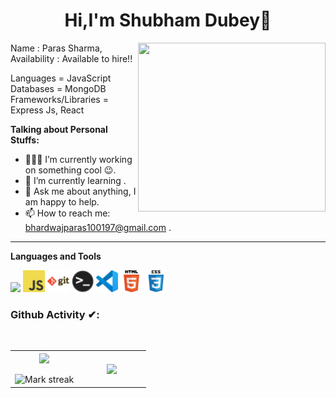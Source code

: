 
<h1 align="center">Hi,I'm Shubham Dubey👋<span style="margin-left:'5';">
</span></h1>
<img align='right' src="https://media.giphy.com/media/f3iwJFOVOwuy7K6FFw/giphy.gif" width="300" height="270" />

  Name : Paras Sharma,</br>
  Availability : Available to hire!!

  Languages  = JavaScript <br/>
  Databases  = MongoDB <br/>
  Frameworks/Libraries = Express Js, React  <br/>
  
  
**Talking about Personal Stuffs:**

- 👨🏽‍💻  I’m currently working on something cool :wink:.
- 🌱  I’m currently learning . 
- 💬  Ask me about anything, I am happy to help.
- 📫  How to reach me: bhardwajparas100197@gmail.com .

***

**Languages and Tools**

<code><img height="35rem" src="https://cdn4.iconfinder.com/data/icons/logos-3/600/React.js_logo-512.png" /></code>
<code><img height="35rem" src="https://raw.githubusercontent.com/github/explore/80688e429a7d4ef2fca1e82350fe8e3517d3494d/topics/javascript/javascript.png"></code>
<code><img height="35rem" src="https://raw.githubusercontent.com/github/explore/80688e429a7d4ef2fca1e82350fe8e3517d3494d/topics/git/git.png"></code>
<code><img height="35rem" src="https://raw.githubusercontent.com/github/explore/80688e429a7d4ef2fca1e82350fe8e3517d3494d/topics/terminal/terminal.png"></code>
<code><img alt="Visual Studio Code" height="35rem" src="https://raw.githubusercontent.com/github/explore/80688e429a7d4ef2fca1e82350fe8e3517d3494d/topics/visual-studio-code/visual-studio-code.png" /></code>
<code><img alt="HTML5" height="35rem" src="https://raw.githubusercontent.com/github/explore/80688e429a7d4ef2fca1e82350fe8e3517d3494d/topics/html/html.png" /></code>
<code><img alt="CSS3" height="35rem" src="https://raw.githubusercontent.com/github/explore/80688e429a7d4ef2fca1e82350fe8e3517d3494d/topics/css/css.png" /></code>

### Github Activity ✔:


<br/>

<table border="0" align="center">
<tr border="0">
<td width="50%" align="center">
  
  <img  align="center"  src="https://github-readme-stats.vercel.app/api?username=Pb7622&theme=cobalt&show_icons=true&count_private=true" />
  <br></br>
  <img   alt="Mark streak" src="https://github-readme-streak-stats.herokuapp.com/?user=Pb7622&theme=dark&hide_border=true" />


  
</td>

<td width="50%" align="center">

  <img  align="center"  src="https://github-readme-stats.vercel.app/api/top-langs/?username=Pb7622&theme=tokyonight) | ![Github Stars](https://github-readme-stats.vercel.app/api?username=Luke0912&show_icons=true&locale=en&count_private=true&hide_rank=true&custom_title=My%20GitHub%20Stats&disable_animations=true&theme=tokyonight"/>
  
  </td>
</tr>
</table>

